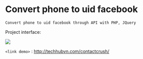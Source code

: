 # Convert phone to uid facebook
`Convert phone to uid facebook through API with PHP, JQuery`

Project interface:

![](http://techhubvn.com/san-pham-hoc-vien/screens/fbuid.png)

`<link demo>` : <http://techhubvn.com/contactcrush/>
